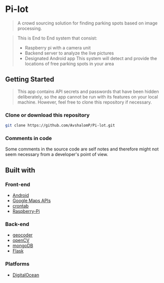 # Pi-lot
> A crowd sourcing solution for finding parking spots based on image processing.

> This is End to End system that consist: 
> * Raspberry pi with a camera unit 
> * Backend server to analyze the live pictures 
> * Designated Android app 
> This system will detect and provide the locations of free parking spots in your area 
 
## Getting Started

> This app contains API secrets and passwords that have been hidden deliberately, so the app cannot be run with its features on your local machine. However, feel free to clone this repository if necessary.

### Clone or download this repository

```sh
git clone https://github.com/AvshalomP/Pi-lot.git
```

### Comments in code

Some comments in the source code are self notes and therefore might not seem necessary from a developer's point of view.

## Built with

### Front-end

* [Android](https://developer.android.com)
* [Google Maps APIs](https://developers.google.com/maps/)
* [crontab](http://crontab.org)
* [Raspberry-Pi](https://www.raspberrypi.org/documentation/)

### Back-end

* [geocoder](https://github.com/wyattdanger/geocoder#geocoder)
* [openCV](https://opencv.org)
* [mongoDB](https://www.mongodb.com/)
* [Flask](http://flask.pocoo.org)

### Platforms

* [DigitalOcean](https://www.digitalocean.com)
